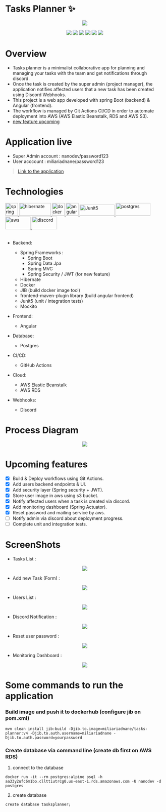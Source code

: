 # Tasks Planner ✨

<p align="center">
   <img src="docs/images/logo.png">
</p>

<p align="center">
   <img src="https://img.shields.io/badge/Dev-miliariadnane-blue?style"/>
   <img src="https://img.shields.io/badge/language-java-red?style"/>
   <img src="https://img.shields.io/badge/Framework-SpringBoot-green?style"/>
   <img src="https://img.shields.io/github/stars/miliariadnane/tasks-planner-app"/>
   <img src="https://img.shields.io/github/forks/miliariadnane/tasks-planner-app"/>
   <img src="https://img.shields.io/static/v1?label=%F0%9F%8C%9F&message=If%20Useful&style=style=flat&color=BC4E99"/>
</p>

# Overview

- Tasks planner is a minimalist collaborative app for planning and managing your tasks with the team and get notifications through discord.
- Once the task is created by the super admin (project manager), the application notifies affected users that a new task has been created using Discord Webhooks.
- This project is a web app developed with spring Boot (backend) & Angular (frontend).
- The workflow is managed by Git Actions  CI/CD in order to automate deployment into AWS (AWS Elastic Beanstalk, RDS and AWS S3).
- [new feature upcoming](#upcoming-features)

# Application live
- Super Admin account : nanodev/password123
- User acccount : miliariadnane/password123
> [Link to the application](http://tasksplanner-env.eba-pkikrhha.us-east-1.elasticbeanstalk.com/)

# Technologies
<!-- Spring -->
<a href="https://spring.io/" target="_blank">
<img src="https://www.vectorlogo.zone/logos/springio/springio-icon.svg" alt="spring" width="40" height="40"/>
</a>
<!-- Hibernate -->
<a href="https://hibernate.org/" target="_blank">
<img src="https://www.vectorlogo.zone/logos/hibernate/hibernate-ar21.svg" alt="hibernate" width="100" height="40"/>
</a>
<!-- Docker -->
<a href="https://www.docker.com/" target="_blank">
<img src="https://raw.githubusercontent.com/devicons/devicon/master/icons/docker/docker-original-wordmark.svg" alt="docker" width="40" height="40"/>
</a>
<!-- Angular -->
<a href="https://angular.io/" target="_blank">
<img src="https://www.vectorlogo.zone/logos/angular/angular-icon.svg" alt="angular" width="40" height="40"/>
</a>
<!-- Junit5 -->
<a href="https://junit.org/junit5/" target="_blank">
<img src="https://junit.org/junit4/images/junit5-banner.png" alt="Junit5" width="110" height="35"/>
</a>
<!-- postgres -->
<a href="https://www.postgresql.org/" target="_blank">
<img src="https://www.vectorlogo.zone/logos/postgresql/postgresql-horizontal.svg" alt="postgres" width="110" height="40"/>
</a>
<!-- aws -->
<a href="https://aws.amazon.com/" target="_blank">
<img src="https://www.vectorlogo.zone/logos/amazon_aws/amazon_aws-ar21.svg" alt="aws" width="80" height="40"/>
</a>
<!-- discord -->
<a href="https://discord.com/" target="_blank">
<img src="https://www.vectorlogo.zone/logos/discordapp/discordapp-ar21.svg" alt="discord" width="80" height="40"/>
</a>
<br><br>

- Backend:
    - Spring Frameworks :
      - Spring Boot 
      - Spring Data Jpa 
      - Spring MVC
      - Spring Security / JWT (for new feature)
    - Hibernate 
    - Docker 
    - JIB (build docker image tool)
    - frontend-maven-plugin library (build angular frontend)
    - Junit5 (unit / integration tests)
    - Mockito 
  
- Frontend:
    - Angular 

- Database:
    - Postgres 

- CI/CD:
    - GitHub Actions

- Cloud:
    - AWS Elastic Beanstalk 
    - AWS RDS

- Webhooks:
    - Discord 
 
# Process Diagram 
<p align="center">
   <img src="docs/images/process-diagram.png">
</p>

# Upcoming features

- [x] Build & Deploy workflows using Git Actions.
- [x] Add users backend endpoints & UI.
- [x] Add security layer (Spring security + JWT).
- [x] Store user image in aws using s3 bucket.
- [x] Notify affected users when a task is created via discord.
- [x] Add monitoring dashboard (Spring Actuator).
- [x] Reset password and mailing service by aws.
- [ ] Notify admin via discord about deployment progress.
- [ ] Complete unit and integration tests.

# ScreenShots

* Tasks List :
<p align="center">
  <img src="docs/screenshots/tasks-list.png">
</p>

* Add new Task (Form) :
<p align="center">
  <img src="docs/screenshots/new-task.png">
</p>

* Users List :
<p align="center">
  <img src="docs/screenshots/users-list.png">
</p>

* Discord Notification :
<p align="center">
  <img src="docs/screenshots/discord-notification.png">
</p>

* Reset user password :
<p align="center">
  <img src="docs/screenshots/reset-password.png">
</p>

* Monitoring Dashboard :
<p align="center">
  <img src="docs/screenshots/monitoring-dashboard.png">
</p>

# Some commands to run the application

### Build image and push it to dockerhub (configure jib on pom.xml)

```
mvn clean install jib:build -Djib.to.image=miliariadnane/tasks-planner:v4 -Djib.to.auth.username=miliariadnane -Djib.to.auth.password=yourpassword
```

### Create database via command line (create db first on AWS RDS)

1. connect to the database
```
docker run -it --rm postgres:alpine psql -h aa33y2ufc6m1bo.cllttiutrcg0.us-east-1.rds.amazonaws.com -U nanodev -d postgres
```

2. create database
```
create database tasksplanner;   
```
